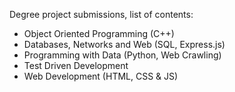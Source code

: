Degree project submissions, list of contents:

- Object Oriented Programming (C++)
- Databases, Networks and Web (SQL, Express.js)
- Programming with Data (Python, Web Crawling)
- Test Driven Development
- Web Development (HTML, CSS & JS)
